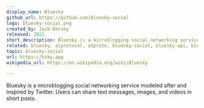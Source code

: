 ```yaml
---
display_name: Bluesky
github_url: https://github.com/bluesky-social
logo: bluesky-social.png
created_by: Jack Dorsey
released: 2021
short_description: Bluesky is a microblogging social networking service modeled after and inspired by Twitter. Users can share text messages, images, and videos in short posts.
related: bluesky, atprotocol, atproto, bluesky-social, bluesky-api, bluesky-bot, bluesky-clients 
topic: bluesky-social
url: https://bsky.app
wikipedia_url: https://en.wikipedia.org/wiki/Bluesky

---
```

Bluesky is a microblogging social networking service modeled after and inspired by Twitter. Users can share text messages, images, and videos in short posts.
